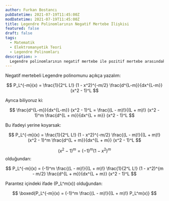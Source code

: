 ```yaml
---
author: Furkan Bostancı
pubDatetime: 2021-07-19T11:45:00Z
modDatetime: 2021-07-19T11:45:00Z
title: Legendre Polinomlarının Negatif Mertebe İlişkisi
featured: false
draft: false
tags:
  - Matematik
  - Elektromanyetik Teori
  - Legendre Polinomları
description: >
  Legendre polinomlarının negatif mertebe ile pozitif mertebe arasındaki ilişkiyi türev formülleriyle gösteriyoruz.
---
```


Negatif mertebeli Legendre polinomunu açıkça yazalım:

$$
P_L^{-m}(x) = \frac{1}{2^L L!} (1 - x^2)^{-m/2} \frac{d^{L-m}}{dx^{L-m}} (x^2 - 1)^L
$$

Ayrıca biliyoruz ki:

$$
\frac{d^{L-m}}{dx^{L-m}} (x^2 - 1)^L = \frac{(L - m)!}{(L + m)!} (x^2 - 1)^m \frac{d^{L + m}}{dx^{L + m}} (x^2 - 1)^L
$$

Bu ifadeyi yerine koyarsak:

$$
P_L^{-m}(x) = \frac{1}{2^L L!} (1 - x^2)^{-m/2} \frac{(L - m)!}{(L + m)!} (x^2 - 1)^m \frac{d^{L + m}}{dx^{L + m}} (x^2 - 1)^L
$$

$$(x^2 - 1)^m = (-1)^m (1 - x^2)^m$$ olduğundan:

$$
P_L^{-m}(x) = (-1)^m \frac{(L - m)!}{(L + m)!} \frac{1}{2^L L!} (1 - x^2)^{m - m/2} \frac{d^{L + m}}{dx^{L + m}} (x^2 - 1)^L
$$

Parantez içindeki ifade \(P_L^m(x)\) olduğundan:

$$
\boxed{P_L^{-m}(x) = (-1)^m \frac{(L - m)!}{(L + m)!} P_L^m(x)}
$$
